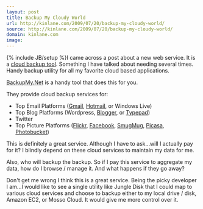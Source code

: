 ```yaml
---
layout: post
title: Backup My Cloudy World
url: http://kinlane.com/2009/07/20/backup-my-cloudy-world/
source: http://kinlane.com/2009/07/20/backup-my-cloudy-world/
domain: kinlane.com
image: 
---
```

{% include JB/setup %}I came across a post about a new web service. It is a <a href="http://backupmy.net/">cloud backup tool</a>. Something I have talked about needing several times. Handy backup utility for all my favorite cloud based applications.<p></p>
<a href="http://backupmy.net/">BackupMy.Net</a> is a handy tool that does this for you.<p></p>
They provide cloud backup services for:
<ul class="mainlist">
	<li>Top Email Platforms (<a class="zem_slink" title="Google" rel="homepage" href="http://google.com">Gmail</a>, <a class="zem_slink" title="Hotmail" rel="homepage" href="http://www.hotmail.com/">Hotmail</a>, or Windows Live)</li>
	<li>Top Blog Platforms (Wordpress, <a class="zem_slink" title="Blogger" rel="homepage" href="http://blogger.com">Blogger</a>, or <a class="zem_slink" title="TypePad" rel="homepage" href="http://www.typepad.com/">Typepad</a>)</li>
	<li>Twitter</li>
	<li>Top Picture Platforms (<a class="zem_slink" title="Flickr" rel="homepage" href="http://www.flickr.com">Flickr</a>, <a class="zem_slink" title="Facebook" rel="homepage" href="http://facebook.com">Facebook</a>, <a class="zem_slink" title="SmugMug" rel="homepage" href="http://www.smugmug.com/">SmugMug</a>, <a class="zem_slink" title="Picasa" rel="homepage" href="http://picasa.google.com/">Picasa</a>, <a class="zem_slink" title="Photobucket" rel="homepage" href="http://www.photobucket.com">Photobucket</a>)</li>
</ul>
This is definitely a great service. Although I have to ask...will I actually pay for it? I blindly depend on these cloud services to maintain my data for me.<p></p>
Also, who will backup the backup. So if I pay this service to aggregate my data, how do I browse / manage it. And what happens if they go away?<p></p>
Don't get me wrong I think this is a great service. Being the picky developer I am...I would like to see a single utility like Jungle Disk that I could map to various cloud services and choose to backup either to my local drive / disk, Amazon EC2, or Mosso Cloud. It would give me more control over it.
